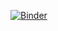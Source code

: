  


[![Binder](http://mybinder.org/badge.svg)](http://beta.mybinder.org/v2/gh/domenicozambella/BioTeMo19/tree/master/lezioni)